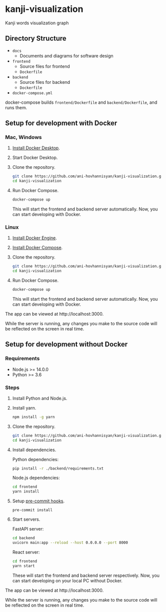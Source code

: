 # kanji-visualization
Kanji words visualization graph

## Directory Structure

- `docs`
  - Documents and diagrams for software design
- `frontend`
  - Source files for frontend
  - `Dockerfile`
- `backend`
  - Source files for backend
  - `Dockerfile`
- `docker-compose.yml`

docker-compose builds `frontend/Dockerfile` and `backend/Dockerfile`, and runs them.


## Setup for development with Docker

### Mac, Windows
1. [Install Docker Desktop](https://docs.docker.com/desktop/).

2. Start Docker Desktop.

3. Clone the repository.
   ```sh
   git clone https://github.com/ani-hovhannisyan/kanji-visualization.git
   cd kanji-visualization
   ```

4. Run Docker Compose.
   ```sh
   docker-compose up
   ```

   This will start the frontend and backend server automatically.
   Now, you can start developing with Docker.

### Linux
1. [Install Docker Engine](https://docs.docker.com/engine/install/).

2. [Install Docker Compose](https://docs.docker.com/compose/install/#install-compose-on-linux-systems).

3. Clone the repository.
   ```sh
   git clone https://github.com/ani-hovhannisyan/kanji-visualization.git
   cd kanji-visualization
   ```

4. Run Docker Compose.
   ```sh
   docker-compose up
   ```

   This will start the frontend and backend server automatically.
   Now, you can start developing with Docker.

The app can be viewed at http://localhost:3000.

While the server is running, any changes you make to the source code will be reflected on the screen in real time.

## Setup for development without Docker
### Requirements
- Node.js >= 14.0.0
- Python >= 3.6

### Steps
1. Install Python and Node.js.

2. Install yarn.
   ```sh
   npm install -g yarn
   ```

3. Clone the repository.
   ```sh
   git clone https://github.com/ani-hovhannisyan/kanji-visualization.git
   cd kanji-visualization
   ```

4. Install dependencies.

   Python dependencies:
   ```sh
   pip install -r ./backend/requirements.txt
   ```

   Node.js dependencies:
   ```sh
   cd frontend
   yarn install
   ```

5. Setup [pre-commit hooks](https://pre-commit.com/index.html).
   ```
   pre-commit install
   ```

6. Start servers.

   FastAPI server:
   ```sh
   cd backend
   uvicorn main:app --reload --host 0.0.0.0 --port 8000
   ```

   React server:
   ```sh
   cd frontend
   yarn start
   ```

   These will start the frontend and backend server respectively.
   Now, you can start developing on your local PC without Docker.

The app can be viewed at http://localhost:3000.

While the server is running, any changes you make to the source code will be reflected on the screen in real time.
